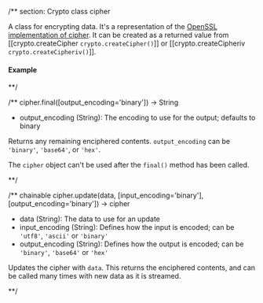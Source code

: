 /** section: Crypto
class cipher
  
A class for encrypting data. It's a representation of the [OpenSSL implementation of cipher](http://www.openssl.org/docs/apps/ciphers.html). It can be created as a returned value from [[crypto.createCipher `crypto.createCipher()`]] or [[crypto.createCipheriv `crypto.createCipheriv()`]].
  
   
#### Example

<script src='http://snippets.c9.io/github.com/c9/nodemanual.org-examples/nodejs_ref_guide/crypto/cipher.js?linestart=3&lineend=0&showlines=false' defer='defer'></script>

**/

/**
cipher.final([output_encoding='binary']) -> String
- output_encoding (String): The encoding to use for the output; defaults to binary

Returns any remaining enciphered contents. `output_encoding` can be `'binary'`, `'base64'`, or `'hex'`.

<Note>The `cipher` object can't be used after the `final()` method has been called.</Note>

**/ 


/** chainable
cipher.update(data, [input_encoding='binary'], [output_encoding='binary']) -> cipher
- data (String): The data to use for an update
- input_encoding (String): Defines how the input is encoded; can be `'utf8'`, `'ascii'` or `'binary'`
- output_encoding (String): Defines how the output is encoded; can be `'binary'`, `'base64'` or `'hex'`

Updates the cipher with `data`. This returns the enciphered contents, and can be called many times with new data as it is streamed.

**/ 